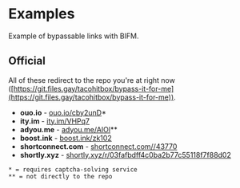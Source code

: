 # Examples
Example of bypassable links with BIFM.

## Official
All of these redirect to the repo you're at right now ([https://git.files.gay/tacohitbox/bypass-it-for-me](https://git.files.gay/tacohitbox/bypass-it-for-me)).
- **ouo.io** - [ouo.io/cby2unD](https://ouo.io/cby2unD)*
- **ity.im** - [ity.im/VHPq7](http://ity.im/VHPq7)
- **adyou.me** - [adyou.me/AIOl](http://adyou.me/AIOl)**
- **boost.ink** - [boost.ink/zk102](https://boost.ink/zk102)
- **shortconnect.com** - [shortconnect.com//43770](https://shortconnect.com//43770)
- **shortly.xyz** - [shortly.xyz/r/03fafbdff4c0ba2b77c55118f7f88d02](https://www.shortly.xyz/r/03fafbdff4c0ba2b77c55118f7f88d02)

```
* = requires captcha-solving service
** = not directly to the repo
```